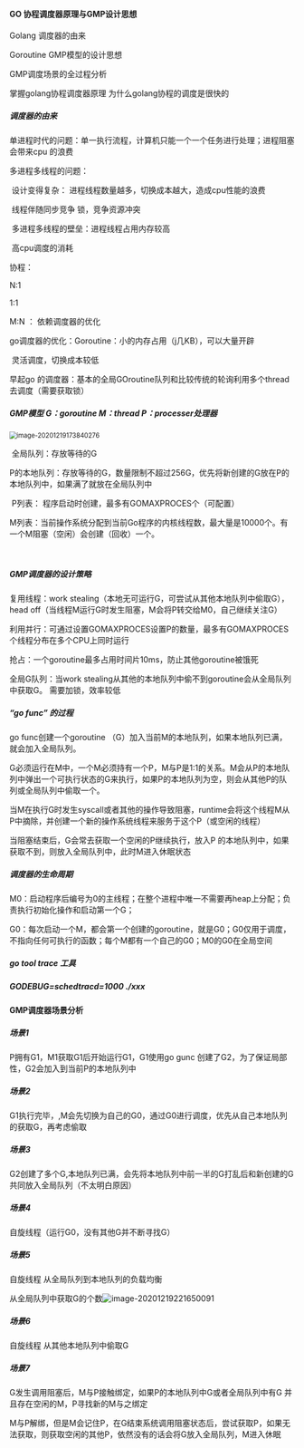 #### GO 协程调度器原理与GMP设计思想

Golang 调度器的由来

Goroutine GMP模型的设计思想

GMP调度场景的全过程分析

掌握golang协程调度器原理 为什么golang协程的调度是很快的



##### 调度器的由来

单进程时代的问题：单一执行流程，计算机只能一个一个任务进行处理；进程阻塞会带来cpu 的浪费

多进程多线程的问题：

​					设计变得复杂：            进程线程数量越多，切换成本越大，造成cpu性能的浪费

​												           线程伴随同步竞争  锁，竞争资源冲突

​					多进程多线程的壁垒：进程线程占用内存较高

​															高cpu调度的消耗

 协程：

N:1

1:1

M:N ： 依赖调度器的优化



go调度器的优化：Goroutine：小的内存占用（j几KB），可以大量开辟

​                           	灵活调度，切换成本较低

早起go 的调度器：基本的全局GOroutine队列和比较传统的轮询利用多个thread去调度（需要获取锁）





##### GMP模型   G：goroutine M：thread P：processer处理器

<img src="C:\Users\wwwwwwl\AppData\Roaming\Typora\typora-user-images\image-20201219173840276.png" alt="image-20201219173840276" style="zoom: 80%;" />

​									全局队列：存放等待的G     

​									P的本地队列：存放等待的G，数量限制不超过256G，优先将新创建的G放在P的本地队列中，如果满了就放在全局队列中

​									P列表： 程序启动时创建，最多有GOMAXPROCES个（可配置）

​									M列表：当前操作系统分配到当前Go程序的内核线程数，最大量是10000个。有一个M阻塞（空闲）会创建（回收）一个。

​			

##### GMP调度器的设计策略

复用线程：work stealing（本地无可运行G，可尝试从其他本地队列中偷取G），head off（当线程M运行G时发生阻塞，M会将P转交给M0，自己继续关注G）

利用并行：可通过设置GOMAXPROCES设置P的数量，最多有GOMAXPROCES个线程分布在多个CPU上同时运行

抢占：一个goroutine最多占用时间片10ms，防止其他goroutine被饿死

全局G队列：当work stealing从其他的本地队列中偷不到goroutine会从全局队列中获取G。 需要加锁，效率较低



##### “go func” 的过程

go func创建一个goroutine （G）加入当前M的本地队列，如果本地队列已满，就会加入全局队列。

G必须运行在M中，一个M必须持有一个P，M与P是1:1的关系。M会从P的本地队列中弹出一个可执行状态的G来执行，如果P的本地队列为空，则会从其他P的队列或全局队列中偷取一个。

当M在执行G时发生syscall或者其他的操作导致阻塞，runtime会将这个线程M从P中摘除，并创建一个新的操作系统线程来服务于这个P（或空闲的线程）

当阻塞结束后，G会常去获取一个空闲的P继续执行，放入P 的本地队列中，如果获取不到，则放入全局队列中，此时M进入休眠状态





##### 调度器的生命周期

M0：启动程序后编号为0的主线程；在整个进程中唯一不需要再heap上分配；负责执行初始化操作和启动第一个G；

G0：每次启动一个M，都会第一个创建的goroutine，就是G0；G0仅用于调度，不指向任何可执行的函数；每个M都有一个自己的G0；M0的G0在全局空间





##### go  tool trace 工具

##### GODEBUG=schedtracd=1000 ./xxx





#### GMP调度器场景分析

##### 场景1

P拥有G1，M1获取G1后开始运行G1，G1使用go gunc 创建了G2，为了保证局部性，G2会加入到当前P的本地队列中

##### 场景2

G1执行完毕，,M会先切换为自己的G0，通过G0进行调度，优先从自己本地队列的获取G，再考虑偷取

##### 场景3

G2创建了多个G,本地队列已满，会先将本地队列中前一半的G打乱后和新创建的G共同放入全局队列（不太明白原因）

##### 场景4

自旋线程（运行G0，没有其他G并不断寻找G）

##### 场景5

自旋线程 从全局队列到本地队列的负载均衡 

从全局队列中获取G的个数![image-20201219221650091](C:\Users\wwwwwwl\AppData\Roaming\Typora\typora-user-images\image-20201219221650091.png)

##### 场景6

自旋线程 从其他本地队列中偷取G

##### 场景7

G发生调用阻塞后，M与P接触绑定，如果P的本地队列中G或者全局队列中有G 并且存在空闲的M，P寻找新的M与之绑定

M与P解绑，但是M会记住P，在G结束系统调用阻塞状态后，尝试获取P，如果无法获取，则获取空闲的其他P，依然没有的话会将G放入全局队列，M进入休眠
